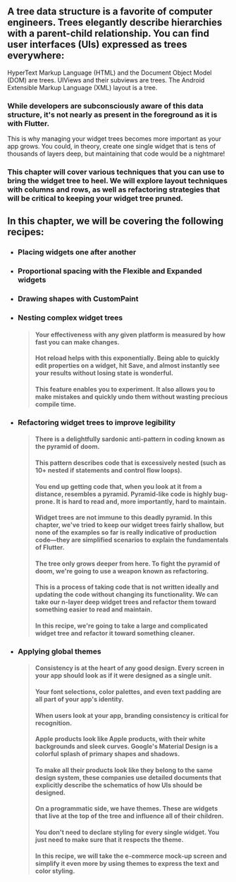 ## A tree data structure is a favorite of computer engineers. Trees elegantly describe hierarchies with a parent-child relationship. You can find user interfaces (UIs) expressed as trees everywhere:
HyperText Markup Language (HTML) and the Document Object Model (DOM) are trees.
UIViews and their subviews are trees.
The Android Extensible Markup Language (XML) layout is a tree.

### While developers are subconsciously aware of this data structure, it's not nearly as present in the foreground as it is with Flutter. 
This is why managing your widget trees becomes more important as your app grows. You could, in theory, create one single widget that is tens of thousands of layers deep, but maintaining that code would be a nightmare!

### This chapter will cover various techniques that you can use to bring the widget tree to heel. We will explore layout techniques with columns and rows, as well as refactoring strategies that will be critical to keeping your widget tree pruned.

## In this chapter, we will be covering the following recipes:
- ### Placing widgets one after another
    >
- ### Proportional spacing with the Flexible and Expanded widgets
    >
- ### Drawing shapes with CustomPaint
    >
- ### Nesting complex widget trees
    > #### Your effectiveness with any given platform is measured by how fast you can make changes.
    > #### Hot reload helps with this exponentially. Being able to quickly edit properties on a widget, hit Save, and almost instantly see your results without losing state is wonderful.
    > #### This feature enables you to experiment. It also allows you to make mistakes and quickly undo them without wasting precious compile time.
- ### Refactoring widget trees to improve legibility
    > #### There is a delightfully sardonic anti-pattern in coding known as the pyramid of doom. 
    > #### This pattern describes code that is excessively nested (such as 10+ nested if statements and control flow loops).
    > #### You end up getting code that, when you look at it from a distance, resembles a pyramid. Pyramid-like code is highly bug-prone. It is hard to read and, more importantly, hard to maintain.
    > #### Widget trees are not immune to this deadly pyramid. In this chapter, we've tried to keep our widget trees fairly shallow, but none of the examples so far is really indicative of production code—they are simplified scenarios to explain the fundamentals of Flutter.
    > #### The tree only grows deeper from here. To fight the pyramid of doom, we're going to use a weapon known as refactoring. 
    > #### This is a process of taking code that is not written ideally and updating the code without changing its functionality. We can take our n-layer deep widget trees and refactor them toward something easier to read and maintain.
    > #### In this recipe, we're going to take a large and complicated widget tree and refactor it toward something cleaner.
- ### Applying global themes
    > #### Consistency is at the heart of any good design. Every screen in your app should look as if it were designed as a single unit.
    > #### Your font selections, color palettes, and even text padding are all part of your app's identity.
    > #### When users look at your app, branding consistency is critical for recognition.
    > #### Apple products look like Apple products, with their white backgrounds and sleek curves. Google's Material Design is a colorful splash of primary shapes and shadows.
    > #### To make all their products look like they belong to the same design system, these companies use detailed documents that explicitly describe the schematics of how UIs should be designed.
    > #### On a programmatic side, we have themes. These are widgets that live at the top of the tree and influence all of their children.
    > #### You don't need to declare styling for every single widget. You just need to make sure that it respects the theme.
    > #### In this recipe, we will take the e-commerce mock-up screen and simplify it even more by using themes to express the text and color styling.